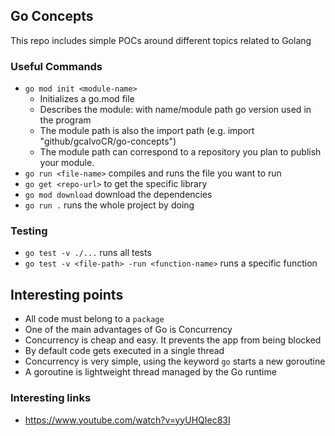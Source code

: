 ## Go Concepts

This repo includes simple POCs around different topics related to Golang

### Useful Commands

- `go mod init <module-name>`
  - Initializes a go.mod file
  - Describes the module: with name/module path go version used in the program
  - The module path is also the import path (e.g. import "github/gcalvoCR/go-concepts")
  - The module path can correspond to a repository you plan to publish your module.
- `go run <file-name>` compiles and runs the file you want to run
- `go get <repo-url>` to get the specific library
- `go mod download` download the dependencies
- `go run .` runs the whole project by doing

### Testing
- `go test -v ./...` runs all tests
- `go test -v <file-path> -run <function-name>` runs a specific function

## Interesting points
- All code must belong to a `package`
- One of the main advantages of Go is Concurrency
- Concurrency is cheap and easy. It prevents the app from being blocked
- By default code gets executed in a single thread
- Concurrency is very simple, using the keyword `go` starts a new goroutine
- A goroutine is lightweight thread managed by the Go runtime


### Interesting links 
- https://www.youtube.com/watch?v=yyUHQIec83I

